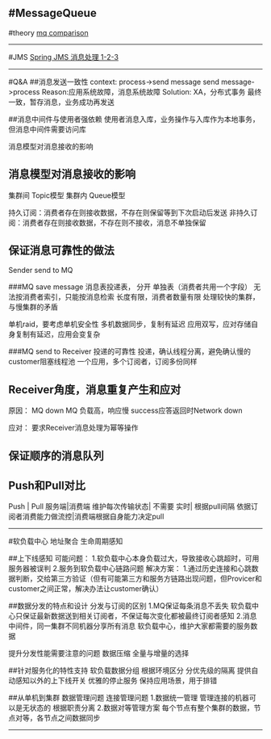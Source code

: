 #MessageQueue
---
#theory
[mq comparison](http://blog.csdn.net/joeyon1985/article/details/38487395)


---
#JMS
[Spring JMS 消息处理 1-2-3](http://www.ibm.com/developerworks/cn/java/wa-spring4/)


---
#Q&A
##消息发送一致性
context:
process->send message
send message->process
Reason:应用系统故障，消息系统故障
Solution:
    XA，分布式事务
    最终一致，暂存消息，业务成功再发送

##消息中间件与使用者强依赖
使用者消息入库，业务操作与入库作为本地事务，但消息中间件需要访问库

消息模型对消息接收的影响


## 消息模型对消息接收的影响
集群间 Topic模型
集群内 Queue模型

持久订阅：消费者存在则接收数据，不存在则保留等到下次启动后发送
非持久订阅：消费者存在则接收数据，不存在则不接收，消息不单独保留

## 保证消息可靠性的做法
Sender send to MQ



###MQ save message
消息表投递表，
分开
单独表（消费者共用一个字段）
    无法按消费者索引，只能按消息检索
    长度有限，消费者数量有限
    处理较快的集群，与慢集群的矛盾

单机raid，要考虑单机安全性
多机数据同步，复制有延迟
应用双写，应对存储自身复制有延迟，应用会变复杂

###MQ send to Receiver 投递的可靠性
投递，确认线程分离，避免确认慢的customer阻塞线程池
一个应用，多个订阅者，订阅多份同样


## Receiver角度，消息重复产生和应对
原因：
    MQ down
    MQ 负载高，响应慢
    success应答返回时Network down

应对：
要求Receiver消息处理为幂等操作

## 保证顺序的消息队列

## Push和Pull对比
Push    |  Pull
服务端|消费端
维护每次传输状态|   不需要
实时| 根据pull间隔
依据订阅者消费能力做流控|消费端根据自身能力决定pull


---
#软负载中心
地址聚合
生命周期感知

##上下线感知
可能问题：
1.软负载中心本身负载过大，导致接收心跳超时，可用服务器被误判
2.服务到软负载中心链路问题
解决方案：
1.通过历史连接和心跳数据判断，交给第三方验证（但有可能第三方和服务方链路出现问题，但Provicer和customer之间正常，解决办法让customer确认）

##数据分发的特点和设计
分发与订阅的区别
1.MQ保证每条消息不丢失
软负载中心只保证最新数据送到相关订阅者，不保证每次变化都被最终订阅者感知
2.消息中间件，同一集群不同机器分享所有消息
软负载中心，维护大家都需要的服务数据

提升分发性能需要注意的问题
数据压缩
全量与增量的选择

##针对服务化的特性支持
软负载数据分组
    根据环境区分
    分优先级的隔离
提供自动感知以外的上下线开关
    优雅的停止服务
    保持应用场景，用于排错

##从单机到集群
数据管理问题
连接管理问题
1.数据统一管理
管理连接的机器可以是无状态的
根据职责分离
2.数据对等管理方案
每个节点有整个集群的数据，节点对等，各节点之间数据同步


---







